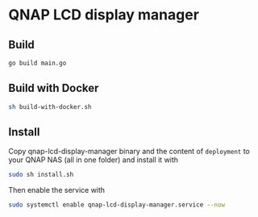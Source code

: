 # QNAP LCD display manager

## Build
```sh
go build main.go
```
## Build with Docker
```sh
sh build-with-docker.sh
```
## Install
Copy qnap-lcd-display-manager binary and the content of ``deployment`` to your QNAP NAS (all in one folder) and install it with
```sh
sudo sh install.sh
```

Then enable the service with
```sh
sudo systemctl enable qnap-lcd-display-manager.service --now
```
